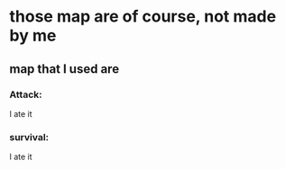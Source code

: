 # those map are of course, not made by me
## map that I used are
### Attack:
I ate it
### survival:
I ate it
